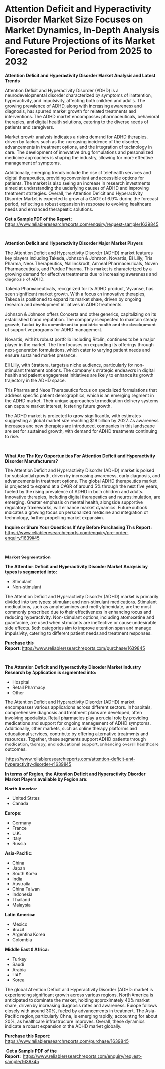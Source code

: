 <p><h1>Attention Deficit and Hyperactivity Disorder Market Size Focuses on Market Dynamics, In-Depth Analysis and Future Projections of its Market Forecasted for Period from 2025 to 2032</h1></p><p><strong>Attention Deficit and Hyperactivity Disorder Market Analysis and Latest Trends</strong></p>
<p><p>Attention Deficit and Hyperactivity Disorder (ADHD) is a neurodevelopmental disorder characterized by symptoms of inattention, hyperactivity, and impulsivity, affecting both children and adults. The growing prevalence of ADHD, along with increasing awareness and diagnosis, has spurred market growth for related treatments and interventions. The ADHD market encompasses pharmaceuticals, behavioral therapies, and digital health solutions, catering to the diverse needs of patients and caregivers.</p><p>Market growth analysis indicates a rising demand for ADHD therapies, driven by factors such as the increasing incidence of the disorder, advancements in treatment options, and the integration of technology in care. The development of innovative drug formulations and personalized medicine approaches is shaping the industry, allowing for more effective management of symptoms.</p><p>Additionally, emerging trends include the rise of telehealth services and digital therapeutics, providing convenient and accessible options for patients. The market is also seeing an increase in research investments aimed at understanding the underlying causes of ADHD and improving treatment strategies. Overall, the Attention Deficit and Hyperactivity Disorder Market is expected to grow at a CAGR of 6.9% during the forecast period, reflecting a robust expansion in response to evolving healthcare needs and enhanced therapeutic solutions.</p></p>
<p><strong>Get a Sample PDF of the Report:&nbsp;</strong> <a href="https://www.reliableresearchreports.com/enquiry/request-sample/1639845?utm_campaign=28&utm_medium=2&utm_source=Github&utm_content=ia&utm_term=19042025&utm_id=attention-deficit-and-hyperactivity-disorder">https://www.reliableresearchreports.com/enquiry/request-sample/1639845</a></p>
<p>&nbsp;</p>
<p><strong>Attention Deficit and Hyperactivity Disorder Major Market Players</strong></p>
<p><p>The Attention Deficit and Hyperactivity Disorder (ADHD) market features key players including Takeda, Johnson & Johnson, Novartis, Eli Lilly, Tris Pharma, Neos Therapeutics, Mallinckrodt, Amneal Pharmaceuticals, Noven Pharmaceuticals, and Purdue Pharma. This market is characterized by a growing demand for effective treatments due to increasing awareness and diagnosis of ADHD.</p><p>Takeda Pharmaceuticals, recognized for its ADHD product, Vyvanse, has seen significant market growth. With a focus on innovative therapies, Takeda is positioned to expand its market share, driven by ongoing research and development initiatives in ADHD treatments.</p><p>Johnson & Johnson offers Concerta and other generics, capitalizing on its established brand reputation. The company is expected to maintain steady growth, fueled by its commitment to pediatric health and the development of supportive programs for ADHD management.</p><p>Novartis, with its robust portfolio including Ritalin, continues to be a major player in the market. The firm focuses on expanding its offerings through next-generation formulations, which cater to varying patient needs and ensure sustained market presence.</p><p>Eli Lilly, with Strattera, targets a niche audience, particularly for non-stimulant treatment options. The company's strategic endeavors in digital health and patient engagement initiatives are likely to enhance its growth trajectory in the ADHD space.</p><p>Tris Pharma and Neos Therapeutics focus on specialized formulations that address specific patient demographics, which is an emerging segment in the ADHD market. Their unique approaches to medication delivery systems can capture market interest, fostering future growth.</p><p>The ADHD market is projected to grow significantly, with estimates suggesting a global market size reaching $19 billion by 2027. As awareness increases and new therapies are introduced, companies in this landscape are set for sustained growth, with demand for ADHD treatments continuing to rise.</p></p>
<p>&nbsp;</p>
<p><strong>What Are The Key Opportunities For Attention Deficit and Hyperactivity Disorder Manufacturers?</strong></p>
<p><p>The Attention Deficit and Hyperactivity Disorder (ADHD) market is poised for substantial growth, driven by increasing awareness, early diagnosis, and advancements in treatment options. The global ADHD therapeutics market is projected to expand at a CAGR of around 5% through the next five years, fueled by the rising prevalence of ADHD in both children and adults. Innovative therapies, including digital therapeutics and neurostimulation, are emerging. Greater emphasis on mental health, alongside supportive regulatory frameworks, will enhance market dynamics. Future outlook indicates a growing focus on personalized medicine and integration of technology, further propelling market expansion.</p></p>
<p><strong>Inquire or Share Your Questions If Any Before Purchasing This Report:</strong> <a href="https://www.reliableresearchreports.com/enquiry/pre-order-enquiry/1639845?utm_campaign=28&utm_medium=2&utm_source=Github&utm_content=ia&utm_term=19042025&utm_id=attention-deficit-and-hyperactivity-disorder">https://www.reliableresearchreports.com/enquiry/pre-order-enquiry/1639845</a></p>
<p>&nbsp;</p>
<p><strong>Market Segmentation</strong></p>
<p><strong>The Attention Deficit and Hyperactivity Disorder Market Analysis by types is segmented into:</strong></p>
<p><ul><li>Stimulant</li><li>Non-stimulant</li></ul></p>
<p><p>The Attention Deficit and Hyperactivity Disorder (ADHD) market is primarily divided into two types: stimulant and non-stimulant medications. Stimulant medications, such as amphetamines and methylphenidate, are the most commonly prescribed due to their effectiveness in enhancing focus and reducing hyperactivity. Non-stimulant options, including atomoxetine and guanfacine, are used when stimulants are ineffective or cause undesirable side effects. Both categories aim to improve attention span and manage impulsivity, catering to different patient needs and treatment responses.</p></p>
<p><strong>Purchase this Report:&nbsp;</strong><a href="https://www.reliableresearchreports.com/purchase/1639845?utm_campaign=28&utm_medium=2&utm_source=Github&utm_content=ia&utm_term=19042025&utm_id=attention-deficit-and-hyperactivity-disorder">https://www.reliableresearchreports.com/purchase/1639845</a></p>
<p>&nbsp;</p>
<p><strong>The Attention Deficit and Hyperactivity Disorder Market Industry Research by Application is segmented into:</strong></p>
<p><ul><li>Hospital</li><li>Retail Pharmacy</li><li>Other</li></ul></p>
<p><p>The Attention Deficit and Hyperactivity Disorder (ADHD) market encompasses various applications across different sectors. In hospitals, comprehensive diagnosis and treatment plans are developed, often involving specialists. Retail pharmacies play a crucial role by providing medications and support for ongoing management of ADHD symptoms. Additionally, other markets, such as online therapy platforms and educational services, contribute by offering alternative treatments and resources. Together, these segments support ADHD patients through medication, therapy, and educational support, enhancing overall healthcare outcomes.</p></p>
<p><a href="https://www.reliableresearchreports.com/attention-deficit-and-hyperactivity-disorder-r1639845?utm_campaign=28&utm_medium=2&utm_source=Github&utm_content=ia&utm_term=19042025&utm_id=attention-deficit-and-hyperactivity-disorder">&nbsp;https://www.reliableresearchreports.com/attention-deficit-and-hyperactivity-disorder-r1639845</a></p>
<p><strong>In terms of Region, the Attention Deficit and Hyperactivity Disorder Market Players available by Region are:</strong></p>
<p>
    <p> <strong> North America: </strong>
        <ul>
            <li>United States</li>
            <li>Canada</li>
        </ul>
        </p> 
    <p> <strong> Europe: </strong>
        <ul>
            <li>Germany</li>
            <li>France</li>
            <li>U.K.</li>
            <li>Italy</li>
            <li>Russia</li>
        </ul>
        </p> 
    <p> <strong> Asia-Pacific: </strong>
        <ul>
            <li>China</li>
            <li>Japan</li>
            <li>South Korea</li>
            <li>India</li>
            <li>Australia</li>
            <li>China Taiwan</li>
            <li>Indonesia</li>
            <li>Thailand</li>
            <li>Malaysia</li>
        </ul>
        </p> 
    <p> <strong> Latin America: </strong>
        <ul>
            <li>Mexico</li>
            <li>Brazil</li>
            <li>Argentina Korea</li>
            <li>Colombia</li>
        </ul>
        </p> 
    <p> <strong> Middle East & Africa: </strong>
        <ul>
            <li>Turkey</li>
            <li>Saudi</li>
            <li>Arabia</li>
            <li>UAE</li>
            <li>Korea</li>
        </ul>
    </p>
    </p>
<p><p>The global Attention Deficit and Hyperactivity Disorder (ADHD) market is experiencing significant growth across various regions. North America is anticipated to dominate the market, holding approximately 40% market share, driven by increasing diagnosis rates and awareness. Europe follows closely with around 30%, fueled by advancements in treatment. The Asia-Pacific region, particularly China, is emerging rapidly, accounting for about 20%, as healthcare infrastructure improves. Overall, these dynamics indicate a robust expansion of the ADHD market globally.</p></p>
<p><strong>Purchase this Report: </strong><a href="https://www.reliableresearchreports.com/purchase/1639845?utm_campaign=28&utm_medium=2&utm_source=Github&utm_content=ia&utm_term=19042025&utm_id=attention-deficit-and-hyperactivity-disorder">https://www.reliableresearchreports.com/purchase/1639845</a></p>
<p>&nbsp;<strong>Get a Sample PDF of the Report:&nbsp;&nbsp;</strong><a href="https://www.reliableresearchreports.com/enquiry/request-sample/1639845?utm_campaign=28&utm_medium=2&utm_source=Github&utm_content=ia&utm_term=19042025&utm_id=attention-deficit-and-hyperactivity-disorder">https://www.reliableresearchreports.com/enquiry/request-sample/1639845</a></p>
<p><strong></strong></p>
<p><p></p><p></p><p></p></p>